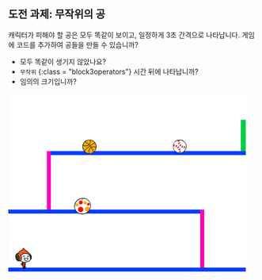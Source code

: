 ## 도전 과제: 무작위의 공

캐릭터가 피해야 할 공은 모두 똑같이 보이고, 일정하게 3초 간격으로 나타납니다. 게임에 코드를 추가하여 공들을 만들 수 있습니까?

+ 모두 똑같이 생기지 않았나요?
+ `무작위` {:class = "block3operators"} 시간 뒤에 나타납니까?
+ 임의의 크기입니까?

![스크린샷](images/dodge-ball-random.png)